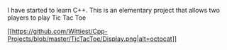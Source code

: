 I have started to learn C++. This is an elementary project that allows two players to play Tic Tac Toe

[[https://github.com/Wittiest/Cpp-Projects/blob/master/TicTacToe/Display.png|alt=octocat]]
